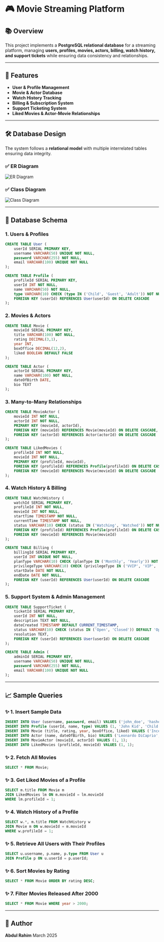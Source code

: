 # 🎮 Movie Streaming Platform

## 📚 Overview
This project implements a **PostgreSQL relational database** for a streaming platform, managing **users, profiles, movies, actors, billing, watch history, and support tickets** while ensuring data consistency and relationships.

---
## 🔗 Features
- **User & Profile Management**
- **Movie & Actor Database**
- **Watch History Tracking**
- **Billing & Subscription System**
- **Support Ticketing System**
- **Liked Movies & Actor-Movie Relationships**

---
## 🛠️ Database Design
The system follows a **relational model** with multiple interrelated tables ensuring data integrity.

### ✅ **ER Diagram**
![ER Diagram](movie_streaming_system/1_docs/ER_Diagram.jpg)

### ✅ **Class Diagram**
![Class Diagram](movie_streaming_system/1_docs/Class_Diagram.jpg)

---
## 📂 Database Schema
### **1. Users & Profiles**
```sql
CREATE TABLE User (
    userId SERIAL PRIMARY KEY,
    username VARCHAR(50) UNIQUE NOT NULL,
    password VARCHAR(255) NOT NULL,
    email VARCHAR(100) UNIQUE NOT NULL
);

CREATE TABLE Profile (
    profileId SERIAL PRIMARY KEY,
    userId INT NOT NULL,
    name VARCHAR(50) NOT NULL,
    type VARCHAR(10) CHECK (type IN ('Child', 'Guest', 'Adult')) NOT NULL,
    FOREIGN KEY (userId) REFERENCES User(userId) ON DELETE CASCADE
);
```

### **2. Movies & Actors**
```sql
CREATE TABLE Movie (
    movieId SERIAL PRIMARY KEY,
    title VARCHAR(100) NOT NULL,
    rating DECIMAL(3,1),
    year INT,
    boxOffice DECIMAL(12,2),
    liked BOOLEAN DEFAULT FALSE
);

CREATE TABLE Actor (
    actorId SERIAL PRIMARY KEY,
    name VARCHAR(100) NOT NULL,
    dateOfBirth DATE,
    bio TEXT
);
```

### **3. Many-to-Many Relationships**
```sql
CREATE TABLE MovieActor (
    movieId INT NOT NULL,
    actorId INT NOT NULL,
    PRIMARY KEY (movieId, actorId),
    FOREIGN KEY (movieId) REFERENCES Movie(movieId) ON DELETE CASCADE,
    FOREIGN KEY (actorId) REFERENCES Actor(actorId) ON DELETE CASCADE
);

CREATE TABLE LikedMovies (
    profileId INT NOT NULL,
    movieId INT NOT NULL,
    PRIMARY KEY (profileId, movieId),
    FOREIGN KEY (profileId) REFERENCES Profile(profileId) ON DELETE CASCADE,
    FOREIGN KEY (movieId) REFERENCES Movie(movieId) ON DELETE CASCADE
);
```

### **4. Watch History & Billing**
```sql
CREATE TABLE WatchHistory (
    watchId SERIAL PRIMARY KEY,
    profileId INT NOT NULL,
    movieId INT NOT NULL,
    startTime TIMESTAMP NOT NULL,
    currentTime TIMESTAMP NOT NULL,
    status VARCHAR(10) CHECK (status IN ('Watching', 'Watched')) NOT NULL,
    FOREIGN KEY (profileId) REFERENCES Profile(profileId) ON DELETE CASCADE,
    FOREIGN KEY (movieId) REFERENCES Movie(movieId)
);

CREATE TABLE Billing (
    billingId SERIAL PRIMARY KEY,
    userId INT UNIQUE NOT NULL,
    planType VARCHAR(10) CHECK (planType IN ('Monthly', 'Yearly')) NOT NULL,
    privilegeType VARCHAR(10) CHECK (privilegeType IN ('VVIP', 'VIP', 'Basic')) NOT NULL,
    startDate DATE NOT NULL,
    endDate DATE NOT NULL,
    FOREIGN KEY (userId) REFERENCES User(userId) ON DELETE CASCADE
);
```

### **5. Support System & Admin Management**
```sql
CREATE TABLE SupportTicket (
    ticketId SERIAL PRIMARY KEY,
    userId INT NOT NULL,
    description TEXT NOT NULL,
    dateCreated TIMESTAMP DEFAULT CURRENT_TIMESTAMP,
    status VARCHAR(10) CHECK (status IN ('Open', 'Closed')) DEFAULT 'Open',
    resolution TEXT,
    FOREIGN KEY (userId) REFERENCES User(userId) ON DELETE CASCADE
);

CREATE TABLE Admin (
    adminId SERIAL PRIMARY KEY,
    username VARCHAR(50) UNIQUE NOT NULL,
    password VARCHAR(255) NOT NULL,
    email VARCHAR(100) UNIQUE NOT NULL
);
```

---
## 📈 Sample Queries

### ✨ **1. Insert Sample Data**
```sql
INSERT INTO User (username, password, email) VALUES ('john_doe', 'hashed_pass', 'john@example.com');
INSERT INTO Profile (userId, name, type) VALUES (1, 'John Kid', 'Child');
INSERT INTO Movie (title, rating, year, boxOffice, liked) VALUES ('Inception', 8.8, 2010, 829895144, TRUE);
INSERT INTO Actor (name, dateOfBirth, bio) VALUES ('Leonardo DiCaprio', '1974-11-11', 'Hollywood actor');
INSERT INTO MovieActor (movieId, actorId) VALUES (1, 1);
INSERT INTO LikedMovies (profileId, movieId) VALUES (1, 1);
```

### ✨ **2. Fetch All Movies**
```sql
SELECT * FROM Movie;
```

### ✨ **3. Get Liked Movies of a Profile**
```sql
SELECT m.title FROM Movie m
JOIN LikedMovies lm ON m.movieId = lm.movieId
WHERE lm.profileId = 1;
```

### ✨ **4. Watch History of a Profile**
```sql
SELECT w.*, m.title FROM WatchHistory w
JOIN Movie m ON w.movieId = m.movieId
WHERE w.profileId = 1;
```

### ✨ **5. Retrieve All Users with Their Profiles**
```sql
SELECT u.username, p.name, p.type FROM User u
JOIN Profile p ON u.userId = p.userId;
```

### ✨ **6. Sort Movies by Rating**
```sql
SELECT * FROM Movie ORDER BY rating DESC;
```

### ✨ **7. Filter Movies Released After 2000**
```sql
SELECT * FROM Movie WHERE year > 2000;
```

---
## 👤 Author
**Abdul Rahim**
March 2025

